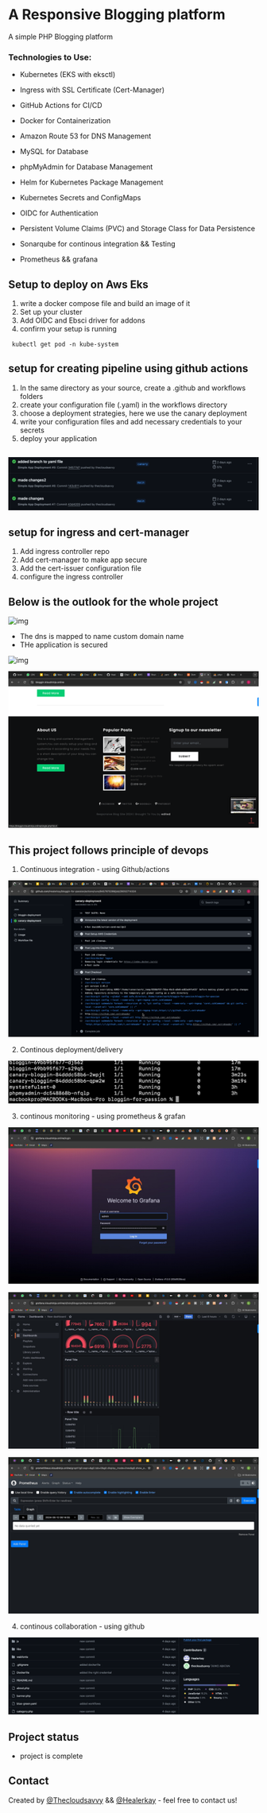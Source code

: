 # A Responsive Blogging platform
A simple PHP Blogging platform

### Technologies to Use:
* Kubernetes (EKS with eksctl)
* Ingress with SSL Certificate  (Cert-Manager)  

* GitHub Actions for CI/CD
* Docker for Containerization
* Amazon Route 53 for DNS Management
* MySQL for Database
* phpMyAdmin for Database Management
* Helm for Kubernetes Package Management
* Kubernetes Secrets and ConfigMaps
* OIDC for Authentication
* Persistent Volume Claims (PVC) and Storage Class for Data Persistence
* Sonarqube for continous integration && Testing
* Prometheus && grafana

## Setup to deploy on Aws Eks
1. write a docker compose file and build an image of it
2. Set up your cluster
3. Add OIDC and Ebsci driver for addons 
4. confirm your setup is running

```
 kubectl get pod -n kube-system
 ```

## setup for creating pipeline using github actions
1. In the same directory as your source, create a .github and workflows folders
2. create your configuration file (.yaml) in the workflows directory
3. choose a deployment strategies, here we use the canary deployment
4. write your configuration files and add necessary credentials to your secrets
5. deploy your application

##
![img](./images/Screenshot%202024-06-13%20at%2012.34.21.png)


## setup for ingress and cert-manager
1. Add ingress controller repo
2. Add cert-manager to make app secure
3. Add the cert-issuer configuration file
4. configure the ingress controller 

## Below is the outlook for the whole project

![img](./images/Screenshot%202024-06-11%20at%2000.30.10.png)

- The dns is mapped to name custom domain name
- THe application is secured      

![img](./images/Screenshot%202024-06-11%20at%2000.30.17.png)  

![img](./images/Screenshot%202024-06-11%20at%2000.30.20.png)

## This project follows principle of devops
1. Continuous integration - using Github/actions  

![img](./images/bloggin.png)

2. Continous deployment/delivery     

![img](./images/Screenshot%202024-06-11%20at%2002.20.44.png)

3. continous monitoring - using prometheus & grafan  

![img](./images/WhatsApp%20Image%202024-06-13%20at%2014.07.01.jpeg)  

![img](./images/WhatsApp%20Image%202024-06-13%20at%2014.07.01%20(1).jpeg)  


![img](./images/WhatsApp%20Image%202024-06-13%20at%2014.07.02.jpeg) 

4. continous collaboration - using github  

![img](./images/collo.png)

## Project status
- project is complete 


## Contact
Created by [@Thecloudsavvy](https://github.com/thecloudsavvy) && [@Healerkay](https://github.com/healerkay) - feel free to contact us!


